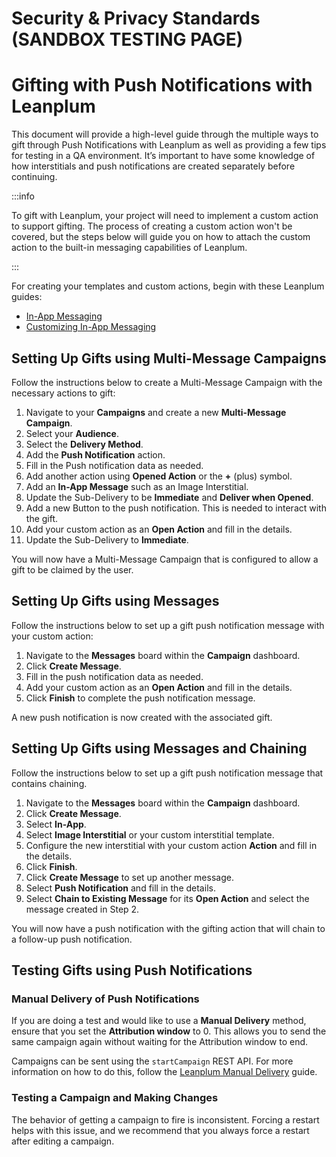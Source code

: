 # Security & Privacy Standards (SANDBOX TESTING PAGE)

# Gifting with Push Notifications with Leanplum

This document will provide a high-level guide through the multiple ways to gift through Push Notifications with Leanplum as well as providing a few tips for testing in a QA environment. It’s important to have some knowledge of how interstitials and push notifications are created separately before continuing.

:::info

To gift with Leanplum, your project will need to implement a custom action to support gifting. The process of creating a custom action won't be covered, but the steps below will guide you on how to attach the custom action to the built-in messaging capabilities of Leanplum.

:::

For creating your templates and custom actions, begin with these Leanplum guides:

- [In-App Messaging](https://docs.leanplum.com/reference/in-app-messaging)
- [Customizing In-App Messaging](https://docs.leanplum.com/reference/customizing-in-app-message-templates)

## Setting Up Gifts using Multi-Message Campaigns 

Follow the instructions below to create a Multi-Message Campaign with the necessary actions to gift:

1. Navigate to your **Campaigns** and create a new **Multi-Message Campaign**.
2. Select your **Audience**.
3. Select the **Delivery Method**.
4. Add the **Push Notification** action.
5. Fill in the Push notification data as needed.
6. Add another action using **Opened Action** or the **+** (plus) symbol.
7. Add an **In-App Message** such as an Image Interstitial.
8. Update the Sub-Delivery to be **Immediate** and **Deliver when Opened**.
9. Add a new Button to the push notification. This is needed to interact with the gift.
10. Add your custom action as an **Open Action** and fill in the details.
11. Update the Sub-Delivery to **Immediate**.

You will now have a Multi-Message Campaign that is configured to allow a gift to be claimed by the user.

## Setting Up Gifts using Messages 

Follow the instructions below to set up a gift push notification message with your custom action:

1. Navigate to the **Messages** board within the **Campaign** dashboard.
2. Click **Create Message**.
3. Fill in the push notification data as needed.
4. Add your custom action as an **Open Action** and fill in the details.
5. Click **Finish** to complete the push notification message.

A new push notification is now created with the associated gift.

## Setting Up Gifts using Messages and Chaining 

Follow the instructions below to set up a gift push notification message that contains chaining.

1. Navigate to the **Messages** board within the **Campaign** dashboard.
2. Click **Create Message**.
3. Select **In-App**.
4. Select **Image Interstitial** or your custom interstitial template.
5. Configure the new interstitial with your custom action **Action** and fill in the details.
6. Click **Finish**.
7. Click **Create Message** to set up another message.
8. Select **Push Notification** and fill in the details.
9. Select **Chain to Existing Message** for its **Open Action** and select the message created in Step 2.

You will now have a push notification with the gifting action that will chain to a follow-up push notification.

## Testing Gifts using Push Notifications 

### Manual Delivery of Push Notifications

If you are doing a test and would like to use a **Manual Delivery** method, ensure that you set the **Attribution window** to 0. This allows you to send the same campaign again without waiting for the Attribution window to end.

Campaigns can be sent using the ``startCampaign`` REST API. For more information on how to do this, follow the [Leanplum Manual Delivery](https://docs.leanplum.com/docs/manual-delivery) guide.

### Testing a Campaign and Making Changes 

The behavior of getting a campaign to fire is inconsistent. Forcing a restart helps with this issue, and we recommend that you always force a restart after editing a campaign.
